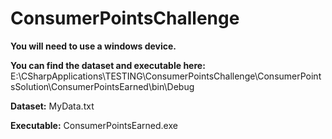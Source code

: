 # ConsumerPointsChallenge
**You will need to use a windows device.**

**You can find the dataset and executable here:** 
E:\CSharpApplications\TESTING\ConsumerPointsChallenge\ConsumerPointsSolution\ConsumerPointsEarned\bin\Debug

**Dataset:** 
MyData.txt

**Executable:** 
ConsumerPointsEarned.exe
